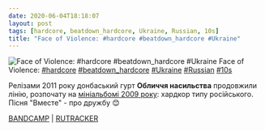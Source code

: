 ```yaml
---
date: 2020-06-04T18:18:07
layout: post
tags: [hardcore, beatdown_hardcore, Ukraine, Russian, 10s]
title: "Face of Violence: #hardcore #beatdown_hardcore #Ukraine"
---
```

![Face of Violence: #hardcore #beatdown_hardcore #Ukraine](https://res.cloudinary.com/vast-space-unexplored/image/upload/photos/photo_984_04-06-2020_18-18-07.jpg)
Face of Violence: [#hardcore](/tags/#hardcore) [#beatdown_hardcore](/tags/#beatdown_hardcore) [#Ukraine](/tags/#Ukraine) [#Russian](/tags/#Russian) [#10s](/tags/#10s)

Релізами 2011 року донбаський гурт **Обличчя насильства** продовжили лінію, розпочату на [мініальбомі 2009 року](/2020-03-07-face-of-violence--hardcore-beatdown-hardcore-ukraine): хардкор типу російського. Пісня &quot;Вместе&quot; - про дружбу 😊

[BANDCAMP](https://faceofviolence2009.bandcamp.com/album/lp-2011) \| [RUTRACKER](https://rutracker.org/forum/viewtopic.php?t=3426763)